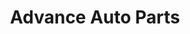 ---
title: "Advance Auto Parts"
url: /miami/advance-auto-parts-northwest-7th-avenue/
shop: Autoteile
---